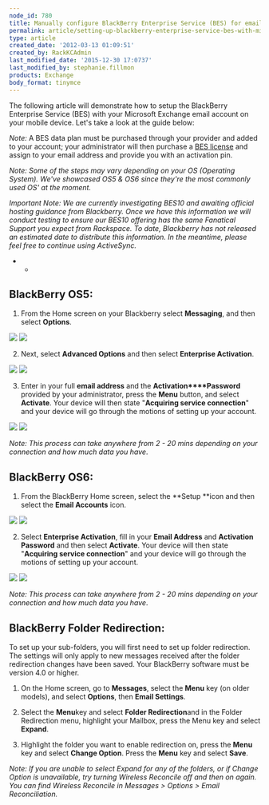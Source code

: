 ```yaml
---
node_id: 780
title: Manually configure BlackBerry Enterprise Service (BES) for email hosted on Exchange
permalink: article/setting-up-blackberry-enterprise-service-bes-with-microsoft-exchange-20072010
type: article
created_date: '2012-03-13 01:09:51'
created_by: RackKCAdmin
last_modified_date: '2015-12-30 17:0737'
last_modified_by: stephanie.fillmon
products: Exchange
body_format: tinymce
---
```


The following article will demonstrate how to setup the BlackBerry
Enterprise Service (BES) with your Microsoft Exchange email account on
your mobile device. Let's take a look at the guide below: 

*Note:* A BES data plan must be purchased through your provider and
added to your account; your administrator will then purchase a [BES
license](http://www.rackspace.com/knowledge_center/article/add-an-activesync-or-bes-license) and
assign to your email address and provide you with an activation pin. 

*Note:* *Some of the steps may vary depending on your OS (Operating
System). We've showcased OS5 & OS6 since they're the most commonly used
OS' at the moment.* 

*Important Note: We are currently investigating BES10 and awaiting
official hosting guidance from Blackberry. Once we have this information
we will conduct testing to ensure our BES10 offering has the same
Fanatical Support you expect from Rackspace. To date, Blackberry has not
released an estimated date to distribute this information. In the
meantime, please feel free to continue using ActiveSync.*

* *

BlackBerry OS5: 
----------------

1. From the Home screen on your Blackberry select **Messaging**, and
then select **Options**.

![](http://c4233688.r88.cf2.rackcdn.com/(E%26A)BlackBerryBES.png) 
 ![](http://c4233688.r88.cf2.rackcdn.com/(E%26A)BlackBerryBES2.png) 

2. Next, select **Advanced Options** and then select **Enterprise
Activation**.

![](http://c4233688.r88.cf2.rackcdn.com/(E%26A)BlackBerryBES3.png) 
 ![](http://c4233688.r88.cf2.rackcdn.com/(E%26A)BlackBerryBES4.png) 

3. Enter in your full **email address** and the
**Activation****Password** provided by your administrator, press the
**Menu** button, and select **Activate**. Your device will then state
"**Acquiring service connection**" and your device will go through the
motions of setting up your account. 

![](http://c4233688.r88.cf2.rackcdn.com/(E%26A)BlackBerryBES5.png) 
 ![](http://c4233688.r88.cf2.rackcdn.com/(E%26A)BlackBerryBES6.png) 

*Note:* *This process can take anywhere from 2 - 20 mins depending on
your connection and how much data you have*.    

 

**BlackBerry OS6**:
-------------------

1. From the BlackBerry Home screen, select the **Setup **icon and then
select the **Email Accounts** icon.

![](http://c4233688.r88.cf2.rackcdn.com/(E%26A)BlackBerryBES7.png) 
 ![](http://c4233688.r88.cf2.rackcdn.com/(E%26A)BlackBerryBES8.png) 

2. Select **Enterprise Activation**, fill in your **Email Address** and
**Activation Password** and then select **Activate**. Your device will
then state "**Acquiring service connection**" and your device will go
through the motions of setting up your account.

![](http://c4233688.r88.cf2.rackcdn.com/(E%26A)BlackBerryBES9.png) 
 ![](http://c4233688.r88.cf2.rackcdn.com/(E%26A)BlackBerryBES10.png) 

*Note:* *This process can take anywhere from 2 - 20 mins depending on
your connection and how much data you have*.

 

BlackBerry Folder Redirection: 
-------------------------------

To set up your sub-folders, you will first need to set up folder
redirection. The settings will only apply to new messages received after
the folder redirection changes have been saved. Your BlackBerry software
must be version 4.0 or higher. 

1. On the Home screen, go to **Messages**, select the **Menu** key (on
older models), and select **Options**, then **Email Settings**.

2. Select the **Menu**key and select **Folder Redirection**and in the
Folder Redirection menu, highlight your Mailbox, press the Menu key and
select **Expand**.

3. Highlight the folder you want to enable redirection on, press the
**Menu** key and select **Change Option**. Press the **Menu** key and
select **Save**.

*Note:* *If you are unable to select Expand for any of the folders, or
if Change Option is unavailable, try turning Wireless Reconcile off and
then on again. You can find Wireless Reconcile in Messages \> Options \>
Email Reconciliation.*

